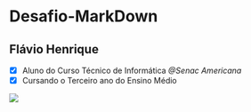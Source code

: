 # Desafio-MarkDown

## Flávio Henrique
- [x] Aluno do Curso Técnico de Informática _@Senac Americana_
- [x] Cursando o Terceiro ano do Ensino Médio 

![](https://user-images.githubusercontent.com/42159707/61918964-e7dc3880-af29-11e9-8960-0c7f0e843ef4.jpg)
